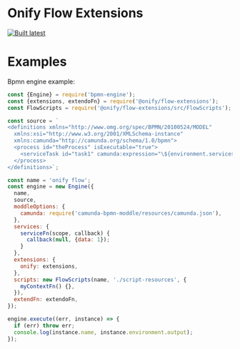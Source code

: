 Onify Flow Extensions
=====================

[![Built latest](https://github.com/onify/flow-extensions/actions/workflows/build-latest.yaml/badge.svg)](https://github.com/onify/flow-extensions/actions/workflows/build-latest.yaml)

# Examples

Bpmn engine example:

```js
const {Engine} = require('bpmn-engine');
const {extensions, extendoFn} = require('@onify/flow-extensions');
const FlowScripts = require('@onify/flow-extensions/src/FlowScripts');

const source = `
<definitions xmlns="http://www.omg.org/spec/BPMN/20100524/MODEL"
  xmlns:xsi="http://www.w3.org/2001/XMLSchema-instance"
  xmlns:camunda="http://camunda.org/schema/1.0/bpmn">
  <process id="theProcess" isExecutable="true">
    <serviceTask id="task1" camunda:expression="\${environment.services.serviceFn}" camunda:resultVariable="result" />
  </process>
</definitions>`;

const name = 'onify flow';
const engine = new Engine({
  name,
  source,
  moddleOptions: {
    camunda: require('camunda-bpmn-moddle/resources/camunda.json'),
  },
  services: {
    serviceFn(scope, callback) {
      callback(null, {data: 1});
    }
  },
  extensions: {
    onify: extensions,
  },
  scripts: new FlowScripts(name, './script-resources', {
    myContextFn() {},
  }),
  extendFn: extendoFn,
});

engine.execute((err, instance) => {
  if (err) throw err;
  console.log(instance.name, instance.environment.output);
});
```
